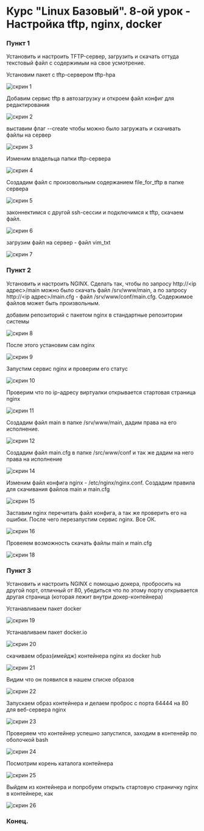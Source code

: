 # Курс "Linux Базовый". 8-ой урок - Настройка tftp, nginx, docker





### Пункт 1

Установить и настроить TFTP-сервер, загрузить и скачать оттуда текстовый файл с содержимым на свое усмотрение.



Установим пакет с tftp-сервером tftp-hpa



![скрин 1](https://github.com/degreekeeper/geekb_network/blob/main/1_linux_basic/8_less_web_tftp/screenshots/Screenshot_1.jpg)



Добавим сервис tftp  в автозагрузку и откроем файл конфиг для редактирования





![скрин 2](https://github.com/degreekeeper/geekb_network/blob/main/1_linux_basic/8_less_web_tftp/screenshots/Screenshot_2.jpg)



выставим флаг --create чтобы можно было загружать и скачивать файлы на сервер





![скрин 3](https://github.com/degreekeeper/geekb_network/blob/main/1_linux_basic/8_less_web_tftp/screenshots/Screenshot_3.jpg)





Изменим владельца папки tftp-сервера





![скрин 4](https://github.com/degreekeeper/geekb_network/blob/main/1_linux_basic/8_less_web_tftp/screenshots/Screenshot_4.jpg)





Создадим файл с произовольным содержанием file_for_tftp в папке сервера






![скрин 5](https://github.com/degreekeeper/geekb_network/blob/main/1_linux_basic/8_less_web_tftp/screenshots/Screenshot_5.jpg)





законнектимся с другой ssh-сессии и подключимся к tftp, скачаем файл.





![скрин 6](https://github.com/degreekeeper/geekb_network/blob/main/1_linux_basic/8_less_web_tftp/screenshots/Screenshot_6.jpg)





загрузим файл на сервер - файл vim_txt





![скрин 7](https://github.com/degreekeeper/geekb_network/blob/main/1_linux_basic/8_less_web_tftp/screenshots/Screenshot_7.jpg)







### Пункт 2



Установить и настроить NGINX. Сделать так, чтобы по запросу http://<ip адрес>/main можно было скачать файл /srv/www/main, а по запросу http://<ip адрес>/main.cfg - файл /srv/www/conf/main.cfg. Содержимое файлов может быть произвольным.





добавим репозиторий с пакетом nginx в стандартные репозитории системы





![скрин 8](https://github.com/degreekeeper/geekb_network/blob/main/1_linux_basic/8_less_web_tftp/screenshots/Screenshot_8.jpg)





После этого установим сам nginx





![скрин 9](https://github.com/degreekeeper/geekb_network/blob/main/1_linux_basic/8_less_web_tftp/screenshots/Screenshot_9.jpg)





Запустим сервис nginx и проверим его статус





![скрин 10](https://github.com/degreekeeper/geekb_network/blob/main/1_linux_basic/8_less_web_tftp/screenshots/Screenshot_10.jpg)





Проверим что по ip-адресу виртуалки открывается стартовая страница nginx





![скрин 11](https://github.com/degreekeeper/geekb_network/blob/main/1_linux_basic/8_less_web_tftp/screenshots/Screenshot_11.jpg)





Создадим файл main в папке /srv/www/main, дадим права на его исполнение.





![скрин 12](https://github.com/degreekeeper/geekb_network/blob/main/1_linux_basic/8_less_web_tftp/screenshots/Screenshot_12.jpg)







Создадим файл main.cfg  в папке /src/www/conf и так же дадим на него права на исполнение





![скрин 14](https://github.com/degreekeeper/geekb_network/blob/main/1_linux_basic/8_less_web_tftp/screenshots/Screenshot_14.jpg)





Изменим файл конфига nginx - /etc/nginx/nginx.conf. Создадим правила для скачивания файлов main и main.cfg





![скрин 15](https://github.com/degreekeeper/geekb_network/blob/main/1_linux_basic/8_less_web_tftp/screenshots/Screenshot_15.jpg)





Заставим nginx перечитать файл конфига, а так же проверить его на ошибки. После чего перезапустим сервис nginx. Все ОК.





![скрин 16](https://github.com/degreekeeper/geekb_network/blob/main/1_linux_basic/8_less_web_tftp/screenshots/Screenshot_16.jpg)





Провеяем возможность скачать файлы main и main.cfg





![скрин 18](https://github.com/degreekeeper/geekb_network/blob/main/1_linux_basic/8_less_web_tftp/screenshots/Screenshot_18.jpg)











### Пункт 3



Установить и настроить NGINX с помощью докера, пробросить на другой порт, отличный от 80, убедиться что по этому порту открывается другая страница (которая лежит внутри докер-контейнера)





Устанавливаем пакет docker





![скрин 19](https://github.com/degreekeeper/geekb_network/blob/main/1_linux_basic/8_less_web_tftp/screenshots/Screenshot_19.jpg)





Устанавливаем пакет docker.io





![скрин 20](https://github.com/degreekeeper/geekb_network/blob/main/1_linux_basic/8_less_web_tftp/screenshots/Screenshot_20.jpg)





скачиваем образ(имейдж) контейнера nginx из docker hub





![скрин 21](https://github.com/degreekeeper/geekb_network/blob/main/1_linux_basic/8_less_web_tftp/screenshots/Screenshot_21.jpg)





Видим что он появился в нашем списке образов





![скрин 22](https://github.com/degreekeeper/geekb_network/blob/main/1_linux_basic/8_less_web_tftp/screenshots/Screenshot_22.jpg)





Запускаем образ контейнера и делаем проброс с порта 64444 на 80 для веб-сервера nginx





![скрин 23](https://github.com/degreekeeper/geekb_network/blob/main/1_linux_basic/8_less_web_tftp/screenshots/Screenshot_23.jpg)





Проверяем что контейнер успешно запустился, заходим в контенейр по оболочкой bash





![скрин 24](https://github.com/degreekeeper/geekb_network/blob/main/1_linux_basic/8_less_web_tftp/screenshots/Screenshot_24.jpg)





Посмотрим корень каталога контейнера 





![скрин 25](https://github.com/degreekeeper/geekb_network/blob/main/1_linux_basic/8_less_web_tftp/screenshots/Screenshot_25.jpg)





Выйдем из контейнера и попробуем открыть стартовую страничку nginx в контейнере, как 





![скрин 26](https://github.com/degreekeeper/geekb_network/blob/main/1_linux_basic/8_less_web_tftp/screenshots/Screenshot_26.jpg)





### Конец.